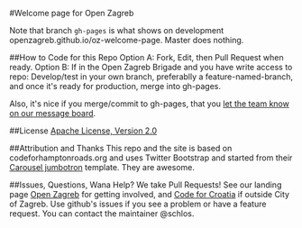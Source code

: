 #Welcome page for Open Zagreb

Note that branch `gh-pages` is what shows on development openzagreb.github.io/oz-welcome-page. Master does nothing.

##How to Code for this Repo
Option A: Fork, Edit, then Pull Request when ready.
Option B: If in the Open Zagreb Brigade and you have write access to repo: Develop/test in your own branch, preferablly a feature-named-branch, and once it's ready for production, merge into gh-pages.

Also, it's nice if you merge/commit to gh-pages, that you [let the team know on our message board](tbd). 

##License
[Apache License, Version 2.0](http://www.apache.org/licenses/LICENSE-2.0)

##Attribution and Thanks
This repo and the site is based on codeforhamptonroads.org and uses Twitter Bootstrap and started from their [Carousel jumbotron](http://twitter.github.com/bootstrap/examples/carousel.html) template. They are awesome.

##Issues, Questions, Wana Help?
We take Pull Requests! See our landing page [Open Zagreb](http://codeforcroatia.open.hr/openzagreb) for getting involved, and [Code for Croatia](http://codeforcroatia.open.hr) if outside City of Zagreb. Use github's issues if you see a problem or have a feature request. You can contact the maintainer @schlos.
